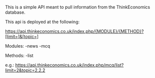 This is a simple API meant to pull information from the ThinkEconomics database.

This api is deployed at the following:

https://api.thinkeconomics.co.uk/index.php/{MODULE}/{METHOD}?[limit=]&[topic=]

Modules:
\-news
-mcq

Methods:
-list

e.g.: https://api.thinkeconomics.co.uk/index.php/mcq/list?limit=2&topic=2.2.2
